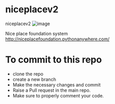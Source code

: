 # niceplacev2
 niceplacev2
 ![image](https://github.com/simokamaa/niceplacev2/assets/88234407/406e6c72-3925-4cc1-a457-7d51072c0f42)
 



Nice place foundation  system
http://niceplacefoundation.pythonanywhere.com/

**<h1>To commit to this repo</h1>**
<ul>
 <li>clone the repo</li>
 <li>create a new branch</li>
 <li>Make the necessary changes and commit</li>
 <li>Raise a Pull request in the main repo.</li>
 <li>Make sure to properly comment your code.</li>
</ul>

